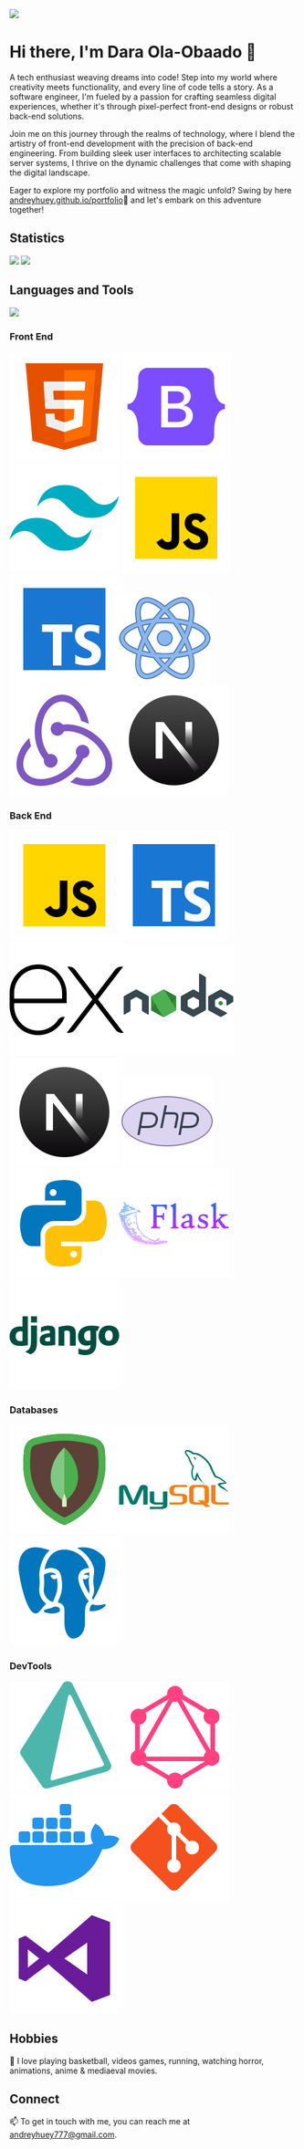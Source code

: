 ![](https://komarev.com/ghpvc/?username=Andreyhuey)

# Hi there, I'm Dara Ola-Obaado 👋

A tech enthusiast weaving dreams into code! Step into my world where creativity meets functionality, and every line of code tells a story. As a software engineer, I'm fueled by a passion for crafting seamless digital experiences, whether it's through pixel-perfect front-end designs or robust back-end solutions.

Join me on this journey through the realms of technology, where I blend the artistry of front-end development with the precision of back-end engineering. From building sleek user interfaces to architecting scalable server systems, I thrive on the dynamic challenges that come with shaping the digital landscape.

Eager to explore my portfolio and witness the magic unfold? Swing by here [andreyhuey.github.io/portfolio](https://andreyhuey.github.io/portfolio/)👋 and let's embark on this adventure together!

## Statistics

![](https://github-readme-stats.vercel.app/api?username=Andreyhuey&show_icons=true&theme=ambient_gradient&) ![](https://github-readme-streak-stats.herokuapp.com/?user=Andreyhuey&)

## Languages and Tools

![](https://github-readme-stats.vercel.app/api/top-langs?username=Andreyhuey&show_icons=true&locale=en&layout=compact&langs_count=20)

### Front End

![html](https://raw.githubusercontent.com/Andreyhuey/portfolio/main/src/assets/tools/html.svg) ![bootstrap](https://raw.githubusercontent.com/Andreyhuey/portfolio/main/src/assets/tools/bootstrap.svg) ![tailwindcss](https://raw.githubusercontent.com/Andreyhuey/portfolio/main/src/assets/tools/tailwindcss.svg) ![javascript](https://raw.githubusercontent.com/Andreyhuey/portfolio/main/src/assets/tools/javascript.svg)![typescript](https://raw.githubusercontent.com/Andreyhuey/portfolio/main/src/assets/tools/typescript.svg)![react](https://raw.githubusercontent.com/Andreyhuey/portfolio/main/src/assets/tools/react.svg)![redux](https://raw.githubusercontent.com/Andreyhuey/portfolio/main/src/assets/tools/redux.svg)![nextjs](https://raw.githubusercontent.com/Andreyhuey/portfolio/main/src/assets/tools/nextjs.svg)

### Back End

![javascript](https://raw.githubusercontent.com/Andreyhuey/portfolio/main/src/assets/tools/javascript.svg)![typescript](https://raw.githubusercontent.com/Andreyhuey/portfolio/main/src/assets/tools/typescript.svg)
![expressjs](https://raw.githubusercontent.com/Andreyhuey/portfolio/main/src/assets/tools/expressjs.svg)![nodejs](https://raw.githubusercontent.com/Andreyhuey/portfolio/main/src/assets/tools/nodejs.svg)![Next](https://raw.githubusercontent.com/Andreyhuey/portfolio/main/src/assets/tools/nextjs.svg)
![php](https://raw.githubusercontent.com/Andreyhuey/portfolio/main/src/assets/tools/php.svg)![python](https://raw.githubusercontent.com/Andreyhuey/portfolio/main/src/assets/tools/python.svg)![Flask](https://raw.githubusercontent.com/Andreyhuey/portfolio/main/src/assets/tools/flask.svg) ![Django](https://raw.githubusercontent.com/Andreyhuey/portfolio/main/src/assets/tools/django.svg)

### Databases

![mongodb](https://raw.githubusercontent.com/Andreyhuey/portfolio/main/src/assets/tools/mongodb.svg)![mysql](https://raw.githubusercontent.com/Andreyhuey/portfolio/main/src/assets/tools/mysql.svg)![postgres](https://raw.githubusercontent.com/Andreyhuey/portfolio/main/src/assets/tools/postgres.svg)

### DevTools

![prisma](https://raw.githubusercontent.com/Andreyhuey/portfolio/main/src/assets/tools/prisma.svg)![graphql](https://raw.githubusercontent.com/Andreyhuey/portfolio/main/src/assets/tools/graphql.svg)![docker](https://raw.githubusercontent.com/Andreyhuey/portfolio/main/src/assets/tools/docker.svg)![git](https://raw.githubusercontent.com/Andreyhuey/portfolio/main/src/assets/tools/git.svg)![code](https://raw.githubusercontent.com/Andreyhuey/portfolio/main/src/assets/tools/visual-studio.svg)

## Hobbies

💬 I love playing basketball, videos games, running, watching horror, animations, anime & mediaeval movies.

## Connect

📫 To get in touch with me, you can reach me at andreyhuey777@gmail.com.
